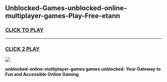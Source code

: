 
## Unblocked-Games-unblocked-online-multiplayer-games-Play-Free-etann
<h3>
<a href="https://premium76.site?title=unblocked-online-multiplayer-games&ref=18A">CLICK TO PLAY</a></h3>
<hr>

<h3>
<a href="https://premium76.site?title=unblocked-online-multiplayer-games&ref=18A">CLICK 2 PLAY</a>
  
</h3>

<a href="https://premium76.site?title=unblocked-online-multiplayer-games&ref=18A"><img src="https://clearcache.store/games.png"></a>


**unblocked-online-multiplayer-games games unblocked: Your Gateway to Fun and Accessible Online Gaming**
